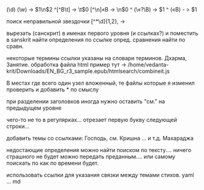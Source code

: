 (\d) (\w) ->  $1\n$2
^[^В\t] -> \t$0
[^\n]«В -> \n$0
^ (\«?\В) -> $1
^ («В) - > $1

поиск неправильной звездочки
 [^*\d]{1,2}, -> 

вырезать (санскрит) в именах первого уровня (и ссылках?) и поместить в sanskrit
найти определения по ссылке опред.
сравнения найти по сравн.

некоторые термины ссылки указаны на словари терминов.
Дхарма, Занятие.
	обработка файла html пример тут -> 
	/home/vedanta-krit/Downloads/EN_BG_r3_sample.epub/htmlsearch/combineit.js

В местах где всего один узел вложенный,
	те файлы которые я изменил проверить и добавить * по смыслу

при разделении заголовков иногда нужно оставить "см." на предыдущем уровне

чего-то не то в регулярках...
	отрезает первую букву следующей строки...

добавить темы со ссылками:
Господь,
	см. Кришна ... и т.д.
Махараджа

недостающие определения можно найти поиском по тексту.... ничего страшного не будет можно передать преданным.... или самому поискать по как по времени будет.

использовать ссылки для указания связки между темами стихов.
yaml ... md